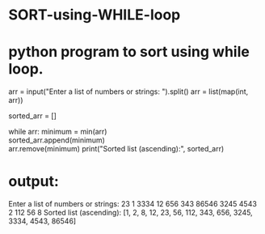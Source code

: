 # SORT-using-WHILE-loop
# python program to sort using while loop.
arr = input("Enter a list of numbers or strings: ").split()
arr = list(map(int, arr))

sorted_arr = []

while arr:
    minimum = min(arr)  
    sorted_arr.append(minimum)  
    arr.remove(minimum)
print("Sorted list (ascending):", sorted_arr)

# output:
Enter a list of numbers or strings: 23 1 3334 12 656 343 86546 3245 4543 2 112 56 8
Sorted list (ascending): [1, 2, 8, 12, 23, 56, 112, 343, 656, 3245, 3334, 4543, 86546]
